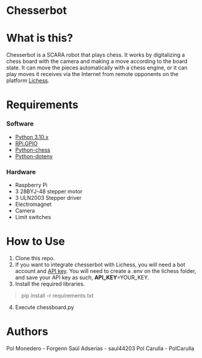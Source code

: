 # Chesserbot
# What is this?
Chesserbot is a SCARA robot that plays chess. It works by digitalizing a chess board with the camera and making a move according to the board state. It can move the pieces automatically with a chess engine, or it can play moves it receives via the Internet from remote opponents on the platform [Lichess](https://lichess.org/).
# Requirements
### Software
- [Python 3.10.x](https://www.python.org/)
- [RPi.GPIO](https://pypi.org/project/RPi.GPIO/)
- [Python-chess](https://python-chess.readthedocs.io/)
- [Python-dotenv](https://pypi.org/project/python-dotenv/)
### Hardware
- Raspberry Pi
- 3 28BYJ-48 stepper motor
- 3 ULN2003 Stepper driver
- Electromagnet
- Camera
- Limit switches
# How to Use
1. Clone this repo.
2. If you want to integrate chesserbot with Lichess, you will need a bot account and [API key](https://lichess.org/api#operation/apiBotOnline). You will need to create a .env on the lichess folder, and save your API key as such, **API_KEY**=YOUR_KEY.
3. Install the required libraries.
> pip install -r requirements.txt
4. Execute chessboard.py
# Authors
Pol Monedero - Forgenn
Saúl Adserias - saul44203
Pol Carulla - PolCarulla

